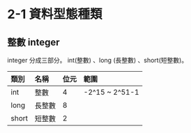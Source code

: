 # 2-1 資料型態種類

## 整數 integer

integer 分成三部分。 int\(整數\) 、long \(長整數\) 、short\(短整數\)。

| 類別 | 名稱 | 位元 | 範圍 |
| :--- | :--- | :--- | :--- |
| int  | 整數 | 4 | -2^15 ~ 2^51-1 |
| long | 長整數 | 8 |  |
| short | 短整數 | 2 |  |



